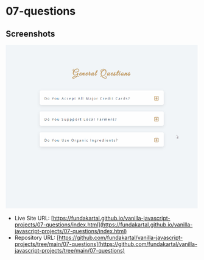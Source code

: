# 07-questions

## Screenshots

![screenshot](./img/ss.gif)

- Live Site URL: [https://fundakartal.github.io/vanilla-javascript-projects/07-questions/index.html](https://fundakartal.github.io/vanilla-javascript-projects/07-questions/index.html)
- Repository URL: [https://github.com/fundakartal/vanilla-javascript-projects/tree/main/07-questions](https://github.com/fundakartal/vanilla-javascript-projects/tree/main/07-questions)